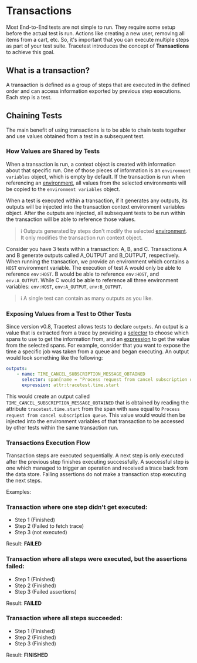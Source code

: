 # Transactions

Most End-to-End tests are not simple to run. They require some setup before the actual test is run. Actions like creating a new user, removing all items from a cart, etc. So, it's important that you can execute multiple steps as part of your test suite. Tracetest introduces the concept of **Transactions** to achieve this goal.

## What is a transaction?
A transaction is defined as a group of steps that are executed in the defined order and can access information exported by previous step executions. Each step is a test.

## Chaining Tests
The main benefit of using transactions is to be able to chain tests together and use values obtained from a test in a subsequent test.

### How Values are Shared by Tests
When a transaction is run, a context object is created with information about that specific run. One of those pieces of information is an `environment variables` object, which is empty by default. If the transaction is run when referencing an [environment](environments.md), all values from the selected environments will be copied to the `environment variables` object.

When a test is executed within a transaction, if it generates any outputs, its outputs will be injected into the transaction context environment variables object. After the outputs are injected, all subsequent tests to be run within the transaction will be able to reference those values.

> :information_source: Outputs generated by steps don't modify the selected [environment](environments.md). It only modifies the transaction run context object.

Consider you have 3 tests within a transaction: A, B, and C. Transactions A and B generate outputs called A_OUTPUT and B_OUTPUT, respectively. When running the transaction, we provide an environment which contains a `HOST` environment variable. The execution of test A would only be able to reference `env:HOST`. B would be able to reference `env:HOST`, and `env:A_OUTPUT`. While C would be able to reference all three environment variables: `env:HOST`, `env:A_OUTPUT`, `env:B_OUTPUT`.

> :information_source: A single test can contain as many outputs as you like.

### Exposing Values from a Test to Other Tests
Since version v0.8, Tracetest allows tests to declare `outputs`. An output is a value that is extracted from a trace by providing a [selector](selectors.md) to choose which spans to use to get the information from, and an [expression](../expressions.md) to get the value from the selected spans. For example, consider that you want to expose the time a specific job was taken from a queue and began executing. An output would look something like the following:

```yaml
outputs:
    - name: TIME_CANCEL_SUBSCRIPTION_MESSAGE_OBTAINED
      selector: span[name = "Process request from cancel subscription queue"]
      expression: attr:tracetest.time.start
```

This would create an output called `TIME_CANCEL_SUBSCRIPTION_MESSAGE_OBTAINED` that is obtained by reading the attribute `tracetest.time.start` from the span with `name` equal to `Process request from cancel subscription queue`. This value would would then be injected into the environment variables of that transaction to be accessed by other tests within the same transaction run.

### Transactions Execution Flow

Transaction steps are executed sequentially. A next step is only executed after the previous step finishes executing successfully. A successful step is one which managed to trigger an operation and received a trace back from the data store. Failing assertions do not make a transaction stop executing the next steps.

Examples:

### Transaction where one step didn't get executed:

* Step 1 (Finished)
* Step 2 (Failed to fetch trace)
* Step 3 (not executed)

Result: **FAILED**

### Transaction where all steps were executed, but the assertions failed:
* Step 1 (Finished)
* Step 2 (Finished)
* Step 3 (Failed assertions)

Result: **FAILED**

### Transaction where all steps succeeded:
* Step 1 (Finished)
* Step 2 (Finished)
* Step 3 (Finished)

Result: **FINISHED**